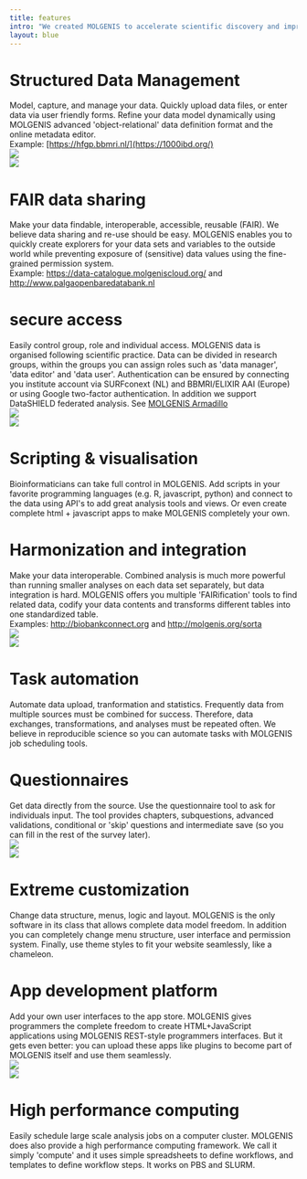```yaml
---
title: features
intro: "We created MOLGENIS to accelerate scientific discovery and improve peoples lives. MOLGENIS promotes data, tool and best practice (re)use and helps you to implement Open Science and FAIR principles. MOLGENIS provides the following features:"
layout: blue
---
```


<div class="feature_box">
<div class="feature_content_box">
<h1>Structured Data Management</h1>
Model, capture, and manage your data. Quickly upload data files, or enter data via user friendly forms. Refine your data model dynamically using MOLGENIS advanced 'object-relational' data definition format and the online metadata editor. <br/>Example: <a href="[https://hfgp.bbmri.nl/](https://1000ibd.org/)">[https://hfgp.bbmri.nl/](https://1000ibd.org/)</a>
</div>
<div class="feature_image_box"><img src="/images/noun_RELATIONAL DATABASE_1875885_blue.svg"/></div>
</div>

<div class="feature_box">
<div class="feature_image_box"><img src="/images/noun_Share_2020990_blue.svg"/></div>
<div class="feature_content_box">
<h1> FAIR data sharing</h1>
Make your data findable, interoperable, accessible, reusable (FAIR). We believe data sharing and re-use should be easy. MOLGENIS enables you to quickly create explorers for your data sets and variables to the outside world while preventing exposure of (sensitive) data values using the fine-grained permission system.
<br/>Example: <a href="https://data-catalogue.molgeniscloud.org/">https://data-catalogue.molgeniscloud.org/</a> and <a href="http://www.palgaopenbaredatabank.nl">http://www.palgaopenbaredatabank.nl</a>
</div>
</div>

<div class="feature_box">
<div class="feature_content_box">
<h1>secure access</h1>
Easily control group, role and individual access. MOLGENIS data is organised following scientific practice. Data can be divided in research groups, within the groups you can assign roles such as 'data manager', 'data editor' and 'data user'. Authentication can be ensured by connecting you institute account via SURFconext (NL) and BBMRI/ELIXIR AAI (Europe) or using Google two-factor authentication. In addition we support DataSHIELD federated analysis. See <a href="https://github.com/molgenis/molgenis-service-armadillo">MOLGENIS Armadillo</a>
</div>
<div class="feature_image_box"><img src="/images/noun_Security_1980517_blue.svg"/></div>
</div>

<div class="feature_box">
<div class="feature_image_box"><img src="/images/noun_statistical_analysis_1857873_blue.svg"/></div>
<div class="feature_content_box">
<h1> Scripting & visualisation </h1>
Bioinformaticians can take full control in MOLGENIS. Add scripts in your favorite programming languages (e.g. R, javascript, python) and connect to the data using API's to add great analysis tools and views. Or even create complete html + javascript apps to make MOLGENIS completely your own.
</div>
</div>

<div class="feature_box">
<div class="feature_content_box">
<h1>Harmonization and integration</h1>
Make your data interoperable. Combined analysis is much more powerful than running smaller analyses on each data set separately, but data integration is hard. MOLGENIS offers you multiple 'FAIRification' tools to find related data, codify your data contents and transforms different tables into one standardized table.
<br/>Examples: <a href="http://biobankconnect.org">http://biobankconnect.org</a> and <a href="http://molgenis.org/sorta">http://molgenis.org/sorta</a>
</div>
<div class="feature_image_box"><img src="/images/noun_data_integration_1630965_blue.svg"/></div>
</div>

<div class="feature_box">
<div class="feature_image_box"><img src="/images/noun_Task_Schedule_327705_blue.svg"/></div>
<div class="feature_content_box">
<h1>Task automation</h1>
Automate data upload, tranformation and statistics. Frequently data from multiple sources must be combined for success. Therefore, data exchanges, transformations, and analyses must be repeated often. We believe in reproducible science so you can automate tasks with MOLGENIS job scheduling tools.
</div>
</div>

<div class="feature_box">
<div class="feature_content_box">
<h1>Questionnaires</h1>
Get data directly from the source. Use the questionnaire tool to ask for individuals input. The tool provides chapters, subquestions, advanced validations, conditional or 'skip' questions and intermediate save (so you can fill in the rest of the survey later).
</div>  
<div class="feature_image_box"><img src="/images/noun_professional_skills_1248512_blue.svg"/></div>
</div>

<div class="feature_box">
<div class="feature_image_box"><img src="/images/noun_app_settings_1327221_blue.svg"/></div>
<div class="feature_content_box">
<h1>Extreme customization</h1>
Change data structure, menus, logic and layout. MOLGENIS is the only software in its class that allows complete data model freedom. In addition you can completely change menu structure, user interface and permission system. Finally, use theme styles to fit your website seamlessly, like a chameleon.
</div>
</div>

<div class="feature_box">
<div class="feature_content_box">
<h1>App development platform</h1>
Add your own user interfaces to the app store. MOLGENIS gives programmers the complete freedom to create HTML+JavaScript applications using MOLGENIS REST-style programmers interfaces. But it gets even better: you can upload these apps like plugins to become part of MOLGENIS itself and use them seamlessly.
</div>
<div class="feature_image_box"><img src="/images/noun_web_developer_1873915_blue.svg"/></div>
</div>

<div class="feature_box">
<div class="feature_image_box"><img src="/images/noun_Cluster_Computing_1390758_blue.svg"/></div>
<div class="feature_content_box">
<h1>High performance computing</h1>
Easily schedule large scale analysis jobs on a computer cluster. MOLGENIS does also provide a high performance computing framework. We call it simply 'compute' and it uses simple spreadsheets to define workflows, and templates to define workflow steps. It works on PBS and SLURM.
</div>
</div>
